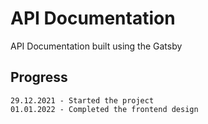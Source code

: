 # API Documentation

API Documentation built using the Gatsby

## Progress

    29.12.2021 - Started the project
    01.01.2022 - Completed the frontend design